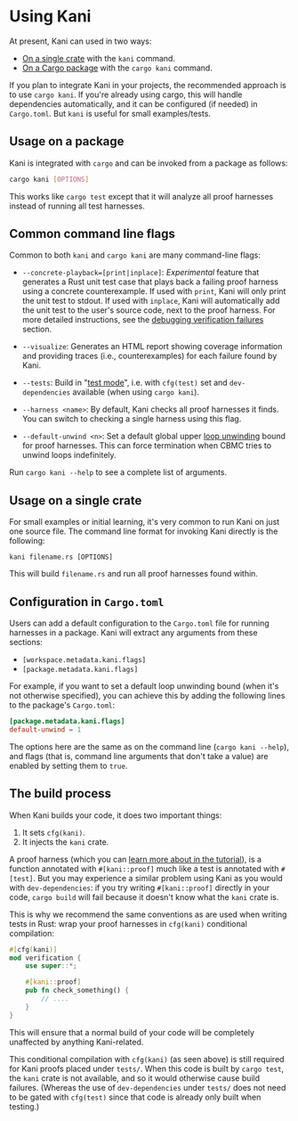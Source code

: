 # Using Kani

At present, Kani can used in two ways:

 * [On a single crate](#usage-on-a-single-crate) with the `kani` command.
 * [On a Cargo package](#usage-on-a-package) with the `cargo kani` command.

If you plan to integrate Kani in your projects, the recommended approach is to use `cargo kani`.
If you're already using cargo, this will handle dependencies automatically, and it can be configured (if needed) in `Cargo.toml`.
But `kani` is useful for small examples/tests.

## Usage on a package

Kani is integrated with `cargo` and can be invoked from a package as follows:

```bash
cargo kani [OPTIONS]
```

This works like `cargo test` except that it will analyze all proof harnesses instead of running all test harnesses.

## Common command line flags

Common to both `kani` and `cargo kani` are many command-line flags:

 * `--concrete-playback=[print|inplace]`: _Experimental_ feature that generates a Rust unit test case
 that plays back a failing proof harness using a concrete counterexample.
 If used with `print`, Kani will only print the unit test to stdout.
 If used with `inplace`, Kani will automatically add the unit test to the user's source code, next to the proof harness. For more detailed instructions, see the [debugging verification failures](./debugging-verification-failures.md) section.

 * `--visualize`: Generates an HTML report showing coverage information and providing traces (i.e., counterexamples) for each failure found by Kani.

 * `--tests`: Build in "[test mode](https://doc.rust-lang.org/rustc/tests/index.html)", i.e. with `cfg(test)` set and `dev-dependencies` available (when using `cargo kani`).

 * `--harness <name>`: By default, Kani checks all proof harnesses it finds.
   You can switch to checking a single harness using this flag.

 * `--default-unwind <n>`: Set a default global upper [loop unwinding](./tutorial-loop-unwinding.md) bound for proof harnesses.
   This can force termination when CBMC tries to unwind loops indefinitely.

Run `cargo kani --help` to see a complete list of arguments.

## Usage on a single crate

For small examples or initial learning, it's very common to run Kani on just one source file.
The command line format for invoking Kani directly is the following:

```
kani filename.rs [OPTIONS]
```

This will build `filename.rs` and run all proof harnesses found within.

## Configuration in `Cargo.toml`

Users can add a default configuration to the `Cargo.toml` file for running harnesses in a package.
Kani will extract any arguments from these sections:

 * `[workspace.metadata.kani.flags]`
 * `[package.metadata.kani.flags]`

For example, if you want to set a default loop unwinding bound (when it's not otherwise specified), you can achieve this by adding the following lines to the package's `Cargo.toml`:

```toml
[package.metadata.kani.flags]
default-unwind = 1
```

The options here are the same as on the command line (`cargo kani --help`), and flags (that is, command line arguments that don't take a value) are enabled by setting them to `true`.

## The build process

When Kani builds your code, it does two important things:

1. It sets `cfg(kani)`.
2. It injects the `kani` crate.

A proof harness (which you can [learn more about in the tutorial](./kani-tutorial.md)), is a function annotated with `#[kani::proof]` much like a test is annotated with `#[test]`.
But you may experience a similar problem using Kani as you would with `dev-dependencies`: if you try writing `#[kani::proof]` directly in your code, `cargo build` will fail because it doesn't know what the `kani` crate is.

This is why we recommend the same conventions as are used when writing tests in Rust: wrap your proof harnesses in `cfg(kani)` conditional compilation:

```rust
#[cfg(kani)]
mod verification {
    use super::*;

    #[kani::proof]
    pub fn check_something() {
        // ....
    }
}
```

This will ensure that a normal build of your code will be completely unaffected by anything Kani-related.

This conditional compilation with `cfg(kani)` (as seen above) is still required for Kani proofs placed under `tests/`.
When this code is built by `cargo test`, the `kani` crate is not available, and so it would otherwise cause build failures.
(Whereas the use of `dev-dependencies` under `tests/` does not need to be gated with `cfg(test)` since that code is already only built when testing.)
